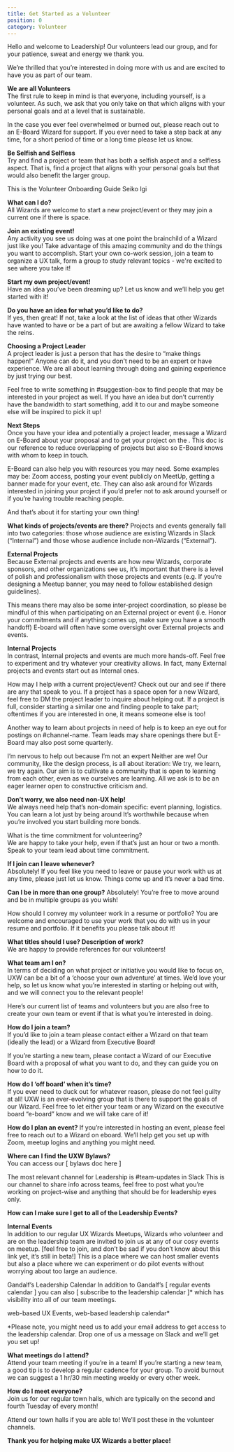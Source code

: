 ```yaml
---
title: Get Started as a Volunteer
position: 0
category: Volunteer
---
```


Hello and welcome to Leadership! Our volunteers lead our group, and for your patience, sweat and energy we thank you.

We’re thrilled that you’re interested in doing more with us and are excited to have you as part of our team.

**We are all Volunteers**\
The first rule to keep in mind is that everyone, including yourself, is a volunteer. As such, we ask that you only take on that which aligns with your personal goals and at a level that is sustainable.

In the case you ever feel overwhelmed or burned out, please reach out to an E-Board Wizard for support. If you ever need to take a step back at any time, for a short period of time or a long time please let us know.

**Be Selfish and Selfless**\
Try and find a project or team that has both a selfish aspect and a selfless aspect. That is, find a project that aligns with your personal goals but that would also benefit the larger group.

This is the Volunteer Onboarding Guide Seiko Igi

**What can I do?**\
All Wizards are welcome to start a new project/event or they may join a current one if there is space.

**Join an existing event!**\
Any activity you see us doing was at one point the brainchild of a Wizard just like you! Take advantage of this amazing community and do the things you want to accomplish. Start your own co-work session, join a team to organize a UX talk, form a group to study relevant topics - we're excited to see where you take it!

**Start my own project/event!**\
Have an idea you’ve been dreaming up? Let us know and we’ll help you get started with it!

**Do you have an idea for what you’d like to do?**\
If yes, then great! If not, take a look at the list of ideas that other Wizards have wanted to have or be a part of but are awaiting a fellow Wizard to take the reins.

**Choosing a Project Leader**\
A project leader is just a person that has the desire to “make things happen!" Anyone can do it, and you don't need to be an expert or have experience. We are all about learning through doing and gaining experience by just trying our best.

Feel free to write something in #suggestion-box to find people that may be interested in your project as well. If you have an idea but don’t currently have the bandwidth to start something, add it to our <list of ideas> and maybe someone else will be inspired to pick it up!

**Next Steps**\
Once you have your idea and potentially a project leader, message a Wizard on E-Board about your proposal and to get your project on the <list of current projects>. This doc is our reference to reduce overlapping of projects but also so E-Board knows with whom to keep in touch.

E-Board can also help you with resources you may need. Some examples may be: Zoom access, posting your event publicly on MeetUp, getting a banner made for your event, etc. They can also ask around for Wizards interested in joining your project if you’d prefer not to ask around yourself or if you’re having trouble reaching people.

And that’s about it for starting your own thing!

**What kinds of projects/events are there?**
Projects and events generally fall into two categories: those whose audience are existing Wizards in Slack (“Internal”) and those whose audience include non-Wizards (“External”).

**External Projects**\
Because External projects and events are how new Wizards, corporate sponsors, and other organizations see us, it’s important that there is a level of polish and professionalism with those projects and events (e.g. If you’re designing a Meetup banner, you may need to follow established design guidelines).

This means there may also be some inter-project coordination, so please be mindful of this when participating on an External project or event (i.e. Honor your commitments and if anything comes up, make sure you have a smooth handoff) E-board will often have some oversight over External projects and events.

**Internal Projects**\
In contrast, Internal projects and events are much more hands-off. Feel free to experiment and try whatever your creativity allows. In fact, many External projects and events start out as Internal ones.

How may I help with a current project/event?
Check out our <list of current projects> and see if there are any that speak to you. If a project has a space open for a new Wizard, feel free to DM the project leader to inquire about helping out. If a project is full, consider starting a similar one and finding people to take part; oftentimes if you are interested in one, it means someone else is too!

Another way to learn about projects in need of help is to keep an eye out for postings on #channel-name. Team leads may share openings there but E-Board may also post some quarterly.

I’m nervous to help out because I’m not an expert
Neither are we! Our community, like the design process, is all about iteration: We try, we learn, we try again. Our aim is to cultivate a community that is open to learning from each other, even as we ourselves are learning. All we ask is to be an eager learner open to constructive criticism and.

**Don’t worry, we also need non-UX help!**\
We always need help that’s non-domain specific: event planning, logistics.
You can learn a lot just by being around
It’s worthwhile because when you’re involved you start building more bonds.

What is the time commitment for volunteering?\
We are happy to take your help, even if that’s just an hour or two a month. Speak to your team lead about time commitment.

**If I join can I leave whenever?**\
Absolutely! If you feel like you need to leave or pause your work with us at any time, please just let us know. Things come up and it’s never a bad time.

**Can I be in more than one group?**
Absolutely! You’re free to move around and be in multiple groups as you wish!

How should I convey my volunteer work in a resume or portfolio?
You are welcome and encouraged to use your work that you do with us in your resume and portfolio. If it benefits you please talk about it!

**What titles should I use? Description of work?**\
We are happy to provide references for our volunteers!

**What team am I on?**\
In terms of deciding on what project or initiative you would like to focus on, UXW can be a bit of a ‘choose your own adventure’ at times. We’d love your help, so let us know what you’re interested in starting or helping out with, and we will connect you to the relevant people!

Here’s our current list of teams and volunteers but you are also free to create your own team or event if that is what you’re interested in doing.

**How do I join a team?**\
If you’d like to join a team please contact either a Wizard on that team (ideally the lead) or a Wizard from Executive Board!

If you’re starting a new team, please contact a Wizard of our Executive Board with a proposal of what you want to do, and they can guide you on how to do it.

**How do I ‘off board’ when it’s time?**\
If you ever need to duck out for whatever reason, please do not feel guilty at all! UXW is an ever-evolving group that is there to support the goals of our Wizard. Feel free to let either your team or any Wizard on the executive board “e-board” know and we will take care of it!

**How do I plan an event?**
If you’re interested in hosting an event, please feel free to reach out to a Wizard on eboard. We’ll help get you set up with Zoom, meetup logins and anything you might need.

**Where can I find the UXW Bylaws?**\
You can access our [ bylaws doc here ]

The most relevant channel for Leadership is #team-updates in Slack
This is our channel to share info across teams, feel free to post what you’re working on project-wise and anything that should be for leadership eyes only.

**How can I make sure I get to all of the Leadership Events?**

**Internal Events**\
In addition to our regular UX Wizards Meetups, Wizards who volunteer and are on the leadership team are invited to join us at any of our cosy events on meetup. [feel free to join, and don’t be sad if you don’t know about this link yet, it’s still in beta!] This is a place where we can host smaller events but also a place where we can experiment or do pilot events without worrying about too large an audience.

Gandalf’s Leadership Calendar
In addition to Gandalf’s [ regular events calendar ] you can also [ subscribe to the leadership calendar ]\* which has visibility into all of our team meetings.

web-based UX Events, web-based leadership calendar\*

\*Please note, you might need us to add your email address to get access to the leadership calendar. Drop one of us a message on Slack and we’ll get you set up!

**What meetings do I attend?**\
Attend your team meeting if you’re in a team!
If you’re starting a new team, a good tip is to develop a regular cadence for your group. To avoid burnout we can suggest a 1 hr/30 min meeting weekly or every other week.

**How do I meet everyone?**\
Join us for our regular town halls, which are typically on the second and fourth Tuesday of every month!

Attend our town halls if you are able to!
We’ll post these in the volunteer channels.

**Thank you for helping make UX Wizards a better place!**
